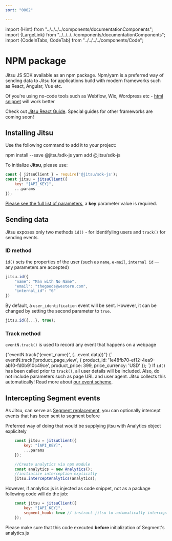 ```yaml
---
sort: "0002"

---
```


import {Hint} from "../../../../components/documentationComponents";
import {LargeLink} from "../../../../components/documentationComponents";
import {CodeInTabs, CodeTab} from "../../../../components/Code";

# NPM package

Jitsu JS SDK available as an npm package. Npm/yarn is a preferred way of sending data to Jitsu
for applications build with modern frameworks such as React, Angular, Vue etc.

Of you're using no-code tools such as Webflow, Wix, Wordpress etc - [html snippet](/docs/sending-data/js-sdk/snippet) will work better

<Hint>
    Check out <a href="/docs/sending-data/js-sdk/react">Jitsu React Guide</a>. Special guides for other frameworks are coming soon!
</Hint>

## Installing Jitsu

Use the following command to add it to your project:

<CodeInTabs>
    <CodeTab title="npm" lang="bash">
        npm install --save @jitsu/sdk-js
    </CodeTab>
    <CodeTab title="yarn" lang="javascript">
        yarn add @jitsu/sdk-js
    </CodeTab>
</CodeInTabs>

To initialize **Jitsu**, please use:

```javascript
const { jitsuClient } = require('@jitsu/sdk-js');
const jitsu = jitsuClient({
    key: "[API_KEY]",
    ...params
});
```

<Hint>
    <a href="/docs/sending-data/js-sdk/parameters-reference">Please see the full list of parameters</a>, a <b>key</b> parameter value is required.
</Hint>


## Sending data

Jitsu exposes only two methods `id()` - for identifyling users and `track()` for sending events.

### ID method

`id()` sets the properties of the user (such as `name`, `e-mail`, `internal id` — any parameters are accepted)

```javascript
jitsu.id({
    "name": "Man with No Name",
    "email": "thegoods@western.com",
    "internal_id": "6"
})
```

By default, a `user_identification` event will be sent. However, it can be changed by setting the second parameter to `true`.

```javascript
jitsu.id({...}, true);
```

### Track method

`eventN.track()` is used to record any event that happens on a webpage

<CodeInTabs>
    <CodeTab title="Syntax" lang="javascript">
        {"eventN.track('{event_name}', {...event data})"}
    </CodeTab>
    <CodeTab title="Example" lang="javascript">
        {`
        eventN.track('product_page_view', {
            product_id: '1e48fb70-ef12-4ea9-ab10-fd0b910c49ce',
            product_price: 399,
            price_currency: 'USD'
        });
        `}
    </CodeTab>
</CodeInTabs>

<Hint>
    If <code inline="true">id()</code> has been called prior to <code inline="true">track()</code>, all user details will be included.
    Also, do not include parameters such as page URL and user agent. Jitsu collects this automatically!
    Read more about <a href="/docs/configuration/schema-and-mappings">our event scheme</a>.
</Hint>

## Intercepting Segment events

As Jitsu, can serve as [Segment replacement](/docs/other-features/segment-compatibility), you can optionally
intercept events that has been sent to segment before

Preferred way of doing that would be supplying jitsu with Analytics object explicitely

```javascript
    const jitsu = jitsuClient({
        key: "[API_KEY]",
        ...params
    });

    //Create analytics via npm module
    const analytics = new Analytics();
    //initialize interception explicitly
    jitsu.interceptAnalytics(analytics);
```

However, if analytics.js is injected as code snippet, not as a package following code will do the job:

```javascript
    const jitsu = jitsuClient({
        key: "[API_KEY]",
        segment_hook: true // instruct jitsu to automatically intercept events
    });
```

<Hint>
    Please make sure that this code executed <b>before</b> initialization of Segment's analytics.js
</Hint>




